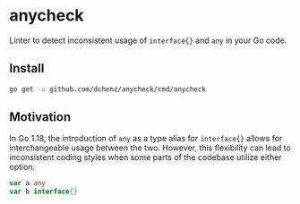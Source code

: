 # anycheck

Linter to detect inconsistent usage of `interface{}` and `any` in your Go code.


## Install

```sh
go get -u github.com/dchenz/anycheck/cmd/anycheck
```

## Motivation

In Go 1.18, the introduction of `any` as a type alias for `interface{}` allows for interchangeable usage between the two. However, this flexibility can lead to inconsistent coding styles when some parts of the codebase utilize either option.

```go
var a any
var b interface{}
```
